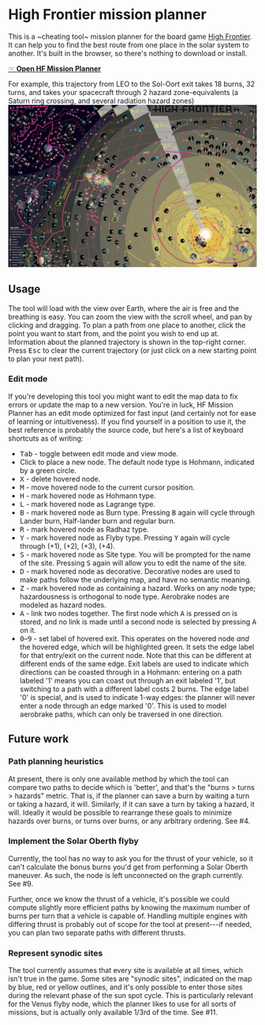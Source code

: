 # High Frontier mission planner

This is a ~cheating tool~ mission planner for the board game [High Frontier](https://boardgamegeek.com/boardgame/281655/high-frontier-4-all). It can help you to find the best route from one place in the solar system to another. It's built in the browser, so there's nothing to download or install.

[☞ **Open HF Mission Planner**](https://nornagon.github.io/hf-mission-planner)

For example, this trajectory from LEO to the Sol-Oort exit takes 18 burns, 32 turns, and takes your spacecraft through 2 hazard zone-equivalents (a Saturn ring crossing, and several radiation hazard zones)
![Example trajectory from LEO to the Sol-Oort exit](docs/example-trajectory.png)

## Usage

The tool will load with the view over Earth, where the air is free and the breathing is easy. You can zoom the view with the scroll wheel, and pan by clicking and dragging. To plan a path from one place to another, click the point you want to start from, and the point you wish to end up at. Information about the planned trajectory is shown in the top-right corner. Press <kbd>Esc</kbd> to clear the current trajectory (or just click on a new starting point to plan your next path).

### Edit mode

If you're developing this tool you might want to edit the map data to fix errors or update the map to a new version. You're in luck, HF Mission Planner has an edit mode optimized for fast input (and certainly not for ease of learning or intuitiveness). If you find yourself in a position to use it, the best reference is probably the source code, but here's a list of keyboard shortcuts as of writing:

- <kbd>Tab</kbd> - toggle between edit mode and view mode.
- Click to place a new node. The default node type is Hohmann, indicated by a green circle.
- <kbd>X</kbd> - delete hovered node.
- <kbd>M</kbd> - move hovered node to the current cursor position.
- <kbd>H</kbd> - mark hovered node as Hohmann type.
- <kbd>L</kbd> - mark hovered node as Lagrange type.
- <kbd>B</kbd> - mark hovered node as Burn type. Pressing <kbd>B</kbd> again will cycle through Lander burn, Half-lander burn and regular burn.
- <kbd>R</kbd> - mark hovered node as Radhaz type.
- <kbd>Y</kbd> - mark hovered node as Flyby type. Pressing <kbd>Y</kbd> again will cycle through (+1), (+2), (+3), (+4).
- <kbd>S</kbd> - mark hovered node as Site type. You will be prompted for the name of the site. Pressing <kbd>S</kbd> again will allow you to edit the name of the site.
- <kbd>D</kbd> - mark hovered node as decorative. Decorative nodes are used to make paths follow the underlying map, and have no semantic meaning.
- <kbd>Z</kbd> - mark hovered node as containing a hazard. Works on any node type; hazardousness is orthogonal to node type. Aerobrake nodes are modeled as hazard nodes.
- <kbd>A</kbd> - link two nodes together. The first node which <kbd>A</kbd> is pressed on is stored, and no link is made until a second node is selected by pressing <kbd>A</kbd> on it.
- <kbd>0</kbd>–<kbd>9</kbd> - set label of hovered exit. This operates on the hovered node _and_ the hovered edge, which will be highlighted green. It sets the edge label for that entry/exit on the current node. Note that this can be different at different ends of the same edge. Exit labels are used to indicate which directions can be coasted through in a Hohmann: entering on a path labeled '1' means you can coast out through an exit labeled '1', but switching to a path with a different label costs 2 burns. The edge label '0' is special, and is used to indicate 1-way edges: the planner will never enter a node through an edge marked '0'. This is used to model aerobrake paths, which can only be traversed in one direction.

## Future work

### Path planning heuristics

At present, there is only one available method by which the tool can compare two paths to decide which is 'better', and that's the "burns > turns > hazards" metric. That is, if the planner can save a burn by waiting a turn or taking a hazard, it will. Similarly, if it can save a turn by taking a hazard, it will. Ideally it would be possible to rearrange these goals to minimize hazards over burns, or turns over burns, or any arbitrary ordering. See #4.

### Implement the Solar Oberth flyby

Currently, the tool has no way to ask you for the thrust of your vehicle, so it can't calculate the bonus burns you'd get from performing a Solar Oberth maneuver. As such, the node is left unconnected on the graph currently. See #9.

Further, once we know the thrust of a vehicle, it's possible we could compute slightly more efficient paths by knowing the maximum number of burns per turn that a vehicle is capable of. Handling multiple engines with differing thrust is probably out of scope for the tool at present---if needed, you can plan two separate paths with different thrusts.

### Represent synodic sites

The tool currently assumes that every site is available at all times, which isn't true in the game. Some sites are "synodic sites", indicated on the map by blue, red or yellow outlines, and it's only possible to enter those sites during the relevant phase of the sun spot cycle. This is particularly relevant for the Venus flyby node, which the planner likes to use for all sorts of missions, but is actually only available 1/3rd of the time. See #11.
